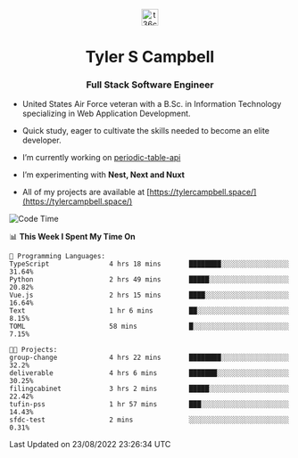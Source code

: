 <p align="center">
<a href="https://www.linkedin.com/in/t36campbell" target="blank"><img align="center" src="https://ik.imagekit.io/t36campbell/Portfolio/linkedin.png.original_m8bbGgPh6.png" alt="t36campbell" height="30" width="30" /></a>
</p>
<h1 align="center">Tyler S Campbell</h1>
<h3 align="center">Full Stack Software Engineer</h3>

* United States Air Force veteran with a B.Sc. in Information Technology specializing in Web Application Development. 

* Quick study, eager to cultivate the skills needed to become an elite developer.

* I’m currently working on [periodic-table-api](https://github.com/t36campbell/periodic-table-api)

* I’m experimenting with **Nest, Next and Nuxt**

* All of my projects are available at [https://tylercampbell.space/](https://tylercampbell.space/)

<!--START_SECTION:waka-->
![Code Time](http://img.shields.io/badge/Code%20Time-1%2C753%20hrs%2024%20mins-blue)

📊 **This Week I Spent My Time On** 

```text
💬 Programming Languages: 
TypeScript               4 hrs 18 mins       ████████░░░░░░░░░░░░░░░░░   31.64% 
Python                   2 hrs 49 mins       █████░░░░░░░░░░░░░░░░░░░░   20.82% 
Vue.js                   2 hrs 15 mins       ████░░░░░░░░░░░░░░░░░░░░░   16.64% 
Text                     1 hr 6 mins         ██░░░░░░░░░░░░░░░░░░░░░░░   8.15% 
TOML                     58 mins             █░░░░░░░░░░░░░░░░░░░░░░░░   7.15%

🐱‍💻 Projects: 
group-change             4 hrs 22 mins       ████████░░░░░░░░░░░░░░░░░   32.2% 
deliverable              4 hrs 6 mins        ███████░░░░░░░░░░░░░░░░░░   30.25% 
filingcabinet            3 hrs 2 mins        █████░░░░░░░░░░░░░░░░░░░░   22.42% 
tufin-pss                1 hr 57 mins        ███░░░░░░░░░░░░░░░░░░░░░░   14.43% 
sfdc-test                2 mins              ░░░░░░░░░░░░░░░░░░░░░░░░░   0.31%

```


 Last Updated on 23/08/2022 23:26:34 UTC
<!--END_SECTION:waka-->
